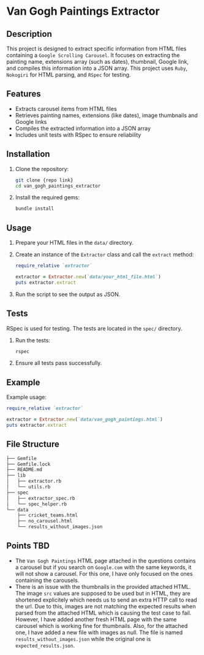 # Van Gogh Paintings Extractor

## Description

This project is designed to extract specific information from HTML files containing a `Google Scrolling Carousel`. It focuses on extracting the painting name, extensions array (such as dates), thumbnail, Google link, and compiles this information into a JSON array. This project uses `Ruby`, `Nokogiri` for HTML parsing, and `RSpec` for testing.

## Features

- Extracts carousel items from HTML files
- Retrieves painting names, extensions (like dates), image thumbnails and Google links
- Compiles the extracted information into a JSON array
- Includes unit tests with RSpec to ensure reliability

## Installation

1. Clone the repository:
   ```sh
   git clone {repo link}
   cd van_gogh_paintings_extractor
   ```

2. Install the required gems:
   ```sh
   bundle install
   ```

## Usage

1. Prepare your HTML files in the `data/` directory.

2. Create an instance of the `Extractor` class and call the `extract` method:

   ```ruby
   require_relative `extractor`
   
   extractor = Extractor.new(`data/your_html_file.html`)
   puts extractor.extract
   ```

3. Run the script to see the output as JSON.

## Tests

RSpec is used for testing. The tests are located in the `spec/` directory.

1. Run the tests:
   ```sh
   rspec
   ```

2. Ensure all tests pass successfully.

## Example

Example usage:

```ruby
require_relative `extractor`

extractor = Extractor.new(`data/van_gogh_paintings.html`)
puts extractor.extract
```

## File Structure

```bash
├── Gemfile
├── Gemfile.lock
├── README.md
├── lib
│   ├── extractor.rb
│   └── utils.rb
├── spec
│   ├── extractor_spec.rb
│   └── spec_helper.rb
└── data
    ├── cricket_teams.html
    ├── no_carousel.html
    └── results_without_images.json
```

## Points TBD

- The `Van Gogh Paintings` HTML page attached in the questions contains a carousel but if you search on `Google.com` with the same keywords, it will not show a carousel. For this one, I have only focused on the ones containing the carousels.
- There is an issue with the thumbnails in the provided attached HTML. The image `src` values are supposed to be used but in HTML, they are shortened explicitely which needs us to send an extra HTTP call to read the url. Due to this, images are not matching the expected results when parsed from the attached HTML which is causing the test case to fail. However, I have added another fresh HTML page with the same carousel which is working fine for thumbnails. Also, for the attached one, I have added a new file with images as null. The file is named `results_without_images.json` while the original one is `expected_results.json`.
